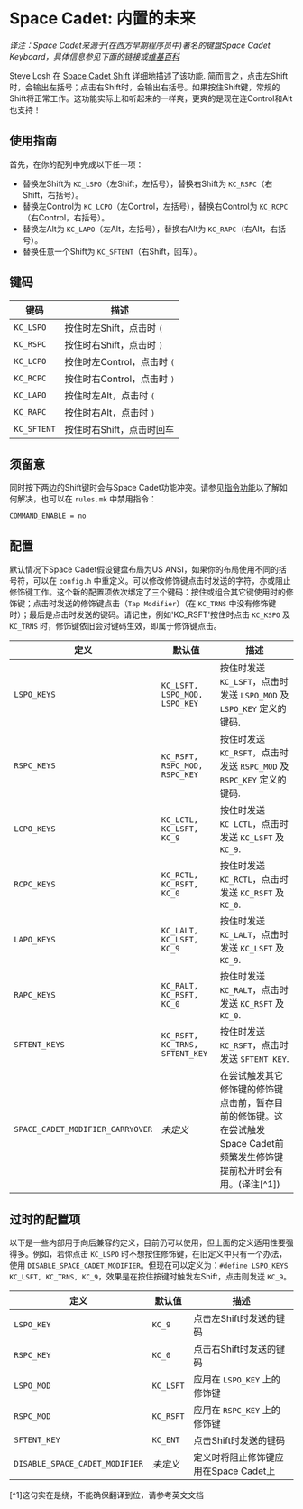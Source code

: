 # Space Cadet: 内置的未来
*译注：Space Cadet来源于(在西方早期程序员中)著名的键盘Space Cadet Keyboard，具体信息参见下面的链接或[维基百科](https://en.wikipedia.org/wiki/Space-cadet_keyboard)*

Steve Losh 在 [Space Cadet Shift](https://stevelosh.com/blog/2012/10/a-modern-space-cadet/) 详细地描述了该功能. 简而言之，点击左Shift时，会输出左括号；点击右Shift时，会输出右括号。如果按住Shift键，常规的Shift将正常工作。这功能实际上和听起来的一样爽，更爽的是现在连Control和Alt也支持！

## 使用指南

首先，在你的配列中完成以下任一项：
- 替换左Shift为 `KC_LSPO`（左Shift，左括号），替换右Shift为 `KC_RSPC`（右Shift，右括号）。
- 替换左Control为 `KC_LCPO`（左Control，左括号），替换右Control为 `KC_RCPC`（右Control，右括号）。
- 替换左Alt为 `KC_LAPO`（左Alt，左括号），替换右Alt为 `KC_RAPC`（右Alt，右括号）。
- 替换任意一个Shift为 `KC_SFTENT`（右Shift，回车）。

## 键码

|键码       |描述                          |
|-----------|-----------------------------|
|`KC_LSPO`  |按住时左Shift，点击时 `(`      |
|`KC_RSPC`  |按住时右Shift，点击时 `)`      |
|`KC_LCPO`  |按住时左Control，点击时 `(`    |
|`KC_RCPC`  |按住时右Control，点击时 `)`    |
|`KC_LAPO`  |按住时左Alt，点击时 `(`        |
|`KC_RAPC`  |按住时右Alt，点击时 `)`        |
|`KC_SFTENT`|按住时右Shift，点击时回车       |

## 须留意

同时按下两边的Shift键时会与Space Cadet功能冲突。请参见[指令功能](zh-cn/feature_command.md)以了解如何解决，也可以在 `rules.mk` 中禁用指令：

```make
COMMAND_ENABLE = no
```

## 配置

默认情况下Space Cadet假设键盘布局为US ANSI，如果你的布局使用不同的括号符，可以在 `config.h` 中重定义。可以修改修饰键点击时发送的字符，亦或阻止修饰键工作。这个新的配置项依次绑定了三个键码：按住或组合其它键使用时的修饰键；点击时发送的修饰键点击（`Tap Modifier`）（在 `KC_TRNS` 中没有修饰键时）；最后是点击时发送的键码。请记住，例如'KC_RSFT'按住时点击 `KC_KSPO` 及 `KC_TRNS` 时，修饰键依旧会对键码生效，即属于修饰键点击。

|定义             |默认值                          |描述                                                            |
|----------------|-------------------------------|----------------------------------------------------------------|
|`LSPO_KEYS`     |`KC_LSFT, LSPO_MOD, LSPO_KEY`  |按住时发送`KC_LSFT`，点击时发送 `LSPO_MOD` 及 `LSPO_KEY` 定义的键码. |
|`RSPC_KEYS`     |`KC_RSFT, RSPC_MOD, RSPC_KEY`  |按住时发送`KC_RSFT`，点击时发送 `RSPC_MOD` 及 `RSPC_KEY` 定义的键码. |
|`LCPO_KEYS`     |`KC_LCTL, KC_LSFT, KC_9`       |按住时发送`KC_LCTL`，点击时发送 `KC_LSFT` 及 `KC_9`.                |
|`RCPC_KEYS`     |`KC_RCTL, KC_RSFT, KC_0`       |按住时发送`KC_RCTL`，点击时发送 `KC_RSFT` 及 `KC_0`.                |
|`LAPO_KEYS`     |`KC_LALT, KC_LSFT, KC_9`       |按住时发送`KC_LALT`，点击时发送 `KC_LSFT` 及 `KC_9`.                |
|`RAPC_KEYS`     |`KC_RALT, KC_RSFT, KC_0`       |按住时发送`KC_RALT`，点击时发送 `KC_RSFT` 及 `KC_0`.                |
|`SFTENT_KEYS`   |`KC_RSFT, KC_TRNS, SFTENT_KEY` |按住时发送`KC_RSFT`，点击时发送 `SFTENT_KEY`.                       |
|`SPACE_CADET_MODIFIER_CARRYOVER`   |*未定义*     |在尝试触发其它修饰键的修饰键点击前，暂存目前的修饰键。这在尝试触发Space Cadet前频繁发生修饰键提前松开时会有用。(译注[^1]) |


## 过时的配置项

以下是一些内部用于向后兼容的定义，目前仍可以使用，但上面的定义适用性要强得多。例如，若你点击 `KC_LSPO` 时不想按住修饰键，在旧定义中只有一个办法，使用 `DISABLE_SPACE_CADET_MODIFIER`。但现在可以定义为：`#define LSPO_KEYS KC_LSFT, KC_TRNS, KC_9`，效果是在按住按键时触发左Shift，点击则发送 `KC_9`。

|定义                           |默认值        |描述                                 |
|------------------------------|-------------|-------------------------------------|
|`LSPO_KEY`                    |`KC_9`       |点击左Shift时发送的键码                |
|`RSPC_KEY`                    |`KC_0`       |点击右Shift时发送的键码                |
|`LSPO_MOD`                    |`KC_LSFT`    |应用在 `LSPO_KEY` 上的修饰键           |
|`RSPC_MOD`                    |`KC_RSFT`    |应用在 `RSPC_KEY` 上的修饰键           |
|`SFTENT_KEY`                  |`KC_ENT`     |点击Shift时发送的键码                  |
|`DISABLE_SPACE_CADET_MODIFIER`|*未定义*      |定义时将阻止修饰键应用在Space Cadet上   |

[^1]这句实在是绕，不能确保翻译到位，请参考英文文档
